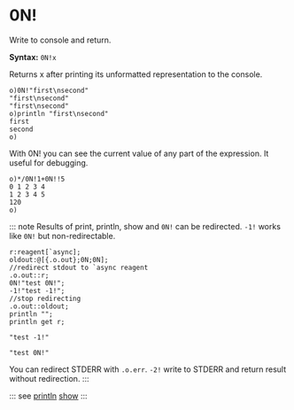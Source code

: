 # 0N!

Write to console and return.

**Syntax:** ```0N!x```

Returns x after printing its unformatted representation to the console.

```o
o)0N!"first\nsecond"
"first\nsecond"
"first\nsecond"
o)println "first\nsecond"
first
second
o)
```

With 0N! you can see the current value of any part of the expression. It useful for debugging.
```o
o)*/0N!1+0N!!5
0 1 2 3 4
1 2 3 4 5
120
o)
```

::: note
Results of print, println, show and `0N!` can be redirected. `-1!` works like `0N!` but non-redirectable.
```o
r:reagent[`async];
oldout:@[{.o.out};0N;0N];
//redirect stdout to `async reagent
.o.out::r;
0N!"test 0N!";
-1!"test -1!";
//stop redirecting
.o.out::oldout;
println "";
println get r;

"test -1!"

"test 0N!"
```
You can redirect STDERR  with `.o.err`. `-2!` write to STDERR and return result without redirection.
:::


::: see
[println](/verbs/file/println.md)
[show](/verbs/file/show.md)
:::
